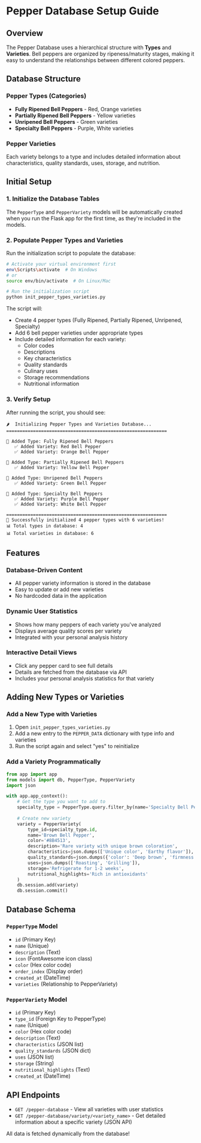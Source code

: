 # Pepper Database Setup Guide

## Overview
The Pepper Database uses a hierarchical structure with **Types** and **Varieties**. Bell peppers are organized by ripeness/maturity stages, making it easy to understand the relationships between different colored peppers.

## Database Structure

### Pepper Types (Categories)
- **Fully Ripened Bell Peppers** - Red, Orange varieties
- **Partially Ripened Bell Peppers** - Yellow varieties  
- **Unripened Bell Peppers** - Green varieties
- **Specialty Bell Peppers** - Purple, White varieties

### Pepper Varieties
Each variety belongs to a type and includes detailed information about characteristics, quality standards, uses, storage, and nutrition.

## Initial Setup

### 1. Initialize the Database Tables
The `PepperType` and `PepperVariety` models will be automatically created when you run the Flask app for the first time, as they're included in the models.

### 2. Populate Pepper Types and Varieties
Run the initialization script to populate the database:

```bash
# Activate your virtual environment first
env\Scripts\activate  # On Windows
# or
source env/bin/activate  # On Linux/Mac

# Run the initialization script
python init_pepper_types_varieties.py
```

The script will:
- Create 4 pepper types (Fully Ripened, Partially Ripened, Unripened, Specialty)
- Add 6 bell pepper varieties under appropriate types
- Include detailed information for each variety:
  - Color codes
  - Descriptions
  - Key characteristics
  - Quality standards
  - Culinary uses
  - Storage recommendations
  - Nutritional information

### 3. Verify Setup
After running the script, you should see:
```
🌶️  Initializing Pepper Types and Varieties Database...
============================================================

📁 Added Type: Fully Ripened Bell Peppers
   ✅ Added Variety: Red Bell Pepper
   ✅ Added Variety: Orange Bell Pepper

📁 Added Type: Partially Ripened Bell Peppers
   ✅ Added Variety: Yellow Bell Pepper

📁 Added Type: Unripened Bell Peppers
   ✅ Added Variety: Green Bell Pepper

📁 Added Type: Specialty Bell Peppers
   ✅ Added Variety: Purple Bell Pepper
   ✅ Added Variety: White Bell Pepper

============================================================
🎉 Successfully initialized 4 pepper types with 6 varieties!
📊 Total types in database: 4
📊 Total varieties in database: 6
```

## Features

### Database-Driven Content
- All pepper variety information is stored in the database
- Easy to update or add new varieties
- No hardcoded data in the application

### Dynamic User Statistics
- Shows how many peppers of each variety you've analyzed
- Displays average quality scores per variety
- Integrated with your personal analysis history

### Interactive Detail Views
- Click any pepper card to see full details
- Details are fetched from the database via API
- Includes your personal analysis statistics for that variety

## Adding New Types or Varieties

### Add a New Type with Varieties

1. Open `init_pepper_types_varieties.py`
2. Add a new entry to the `PEPPER_DATA` dictionary with type info and varieties
3. Run the script again and select "yes" to reinitialize

### Add a Variety Programmatically

```python
from app import app
from models import db, PepperType, PepperVariety
import json

with app.app_context():
    # Get the type you want to add to
    specialty_type = PepperType.query.filter_by(name='Specialty Bell Peppers').first()
    
    # Create new variety
    variety = PepperVariety(
        type_id=specialty_type.id,
        name='Brown Bell Pepper',
        color='#8B4513',
        description='Rare variety with unique brown coloration',
        characteristics=json.dumps(['Unique color', 'Earthy flavor']),
        quality_standards=json.dumps({'color': 'Deep brown', 'firmness': 'Firm'}),
        uses=json.dumps(['Roasting', 'Grilling']),
        storage='Refrigerate for 1-2 weeks',
        nutritional_highlights='Rich in antioxidants'
    )
    db.session.add(variety)
    db.session.commit()
```

## Database Schema

### `PepperType` Model
- `id` (Primary Key)
- `name` (Unique)
- `description` (Text)
- `icon` (FontAwesome icon class)
- `color` (Hex color code)
- `order_index` (Display order)
- `created_at` (DateTime)
- `varieties` (Relationship to PepperVariety)

### `PepperVariety` Model
- `id` (Primary Key)
- `type_id` (Foreign Key to PepperType)
- `name` (Unique)
- `color` (Hex color code)
- `description` (Text)
- `characteristics` (JSON list)
- `quality_standards` (JSON dict)
- `uses` (JSON list)
- `storage` (String)
- `nutritional_highlights` (Text)
- `created_at` (DateTime)

## API Endpoints

- `GET /pepper-database` - View all varieties with user statistics
- `GET /pepper-database/variety/<variety_name>` - Get detailed information about a specific variety (JSON API)

All data is fetched dynamically from the database!

